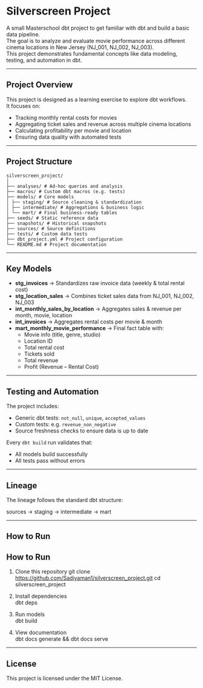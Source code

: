 # Silverscreen Project

A small Masterschool dbt project to get familiar with dbt and build a basic data pipeline.  
The goal is to analyze and evaluate movie performance across different cinema locations in New Jersey (NJ_001, NJ_002, NJ_003).  
This project demonstrates fundamental concepts like data modeling, testing, and automation in dbt.

---

## Project Overview
This project is designed as a learning exercise to explore dbt workflows.  
It focuses on:
- Tracking monthly rental costs for movies
- Aggregating ticket sales and revenue across multiple cinema locations
- Calculating profitability per movie and location
- Ensuring data quality with automated tests

---

## Project Structure
```
silverscreen_project/
│
├── analyses/ # Ad-hoc queries and analysis
├── macros/ # Custom dbt macros (e.g. tests)
├── models/ # Core models
│ ├── staging/ # Source cleaning & standardization
│ ├── intermediate/ # Aggregations & business logic
│ └── mart/ # Final business-ready tables
├── seeds/ # Static reference data
├── snapshots/ # Historical snapshots
├── sources/ # Source definitions
├── tests/ # Custom data tests
├── dbt_project.yml # Project configuration
└── README.md # Project documentation
```

---

## Key Models
- **stg_invoices** → Standardizes raw invoice data (weekly & total rental cost)  
- **stg_location_sales** → Combines ticket sales data from NJ_001, NJ_002, NJ_003  
- **int_monthly_sales_by_location** → Aggregates sales & revenue per month, movie, location  
- **int_invoices** → Aggregates rental costs per movie & month  
- **mart_monthly_movie_performance** → Final fact table with:
  - Movie info (title, genre, studio)  
  - Location ID  
  - Total rental cost  
  - Tickets sold  
  - Total revenue  
  - Profit (Revenue – Rental Cost)  

---

## Testing and Automation
The project includes:
- Generic dbt tests: `not_null`, `unique`, `accepted_values`  
- Custom tests: e.g. `revenue_non_negative`  
- Source freshness checks to ensure data is up to date  

Every `dbt build` run validates that:
- All models build successfully
- All tests pass without errors

---

## Lineage
The lineage follows the standard dbt structure:

sources → staging → intermediate → mart

---

## How to Run
## How to Run

1. Clone this repository
   git clone https://github.com/Sadiyaman1/silverscreen_project.git
   cd silverscreen_project
   
3. Install dependencies  
   dbt deps  

4. Run models  
   dbt build  

5. View documentation  
   dbt docs generate && dbt docs serve  

---

## License
This project is licensed under the MIT License.

